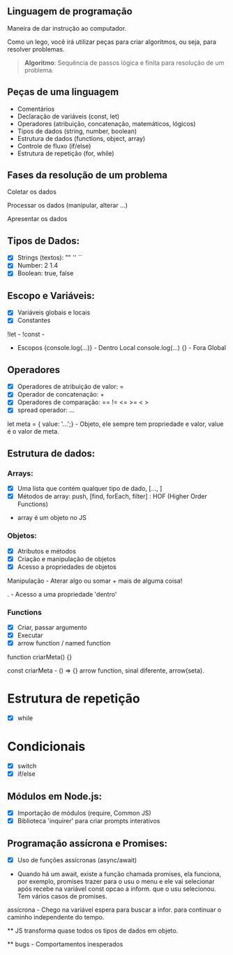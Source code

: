 ## Linguagem de programação

Maneira de dar instrução ao computador.

Como un lego, você irá utilizar peças para criar algoritmos, ou seja, para resolver problemas.

> **Algoritmo**: Sequência de passos lógica e finita para resolução de um problema.

## Peças de uma linguagem

- Comentários
- Declaração de variáveis (const, let)
- Operadores (atribuição, concatenação, matemáticos, lógicos)
- Tipos de dados (string, number, boolean) 
- Estrutura de dados (functions, object, array)
- Controle de fluxo (if/else)
- Estrutura de repetição (for, while)

## Fases da resolução de um problema

Coletar os dados

Processar os dados (manipular, alterar ...)

Apresentar os dados

## Tipos de Dados:

- [x] Strings (textos): "" '' ``
- [x] Number: 2 1.4
- [x] Boolean: true, false

## Escopo e Variáveis:

- [x] Variáveis globais e locais
- [x] Constantes

!let - 
!const -

* Escopos
{console.log(...)} - Dentro Local
console.log(...) {} - Fora Global 

## Operadores

- [x] Operadores de atribuição de valor: =
- [x] Operador de concatenação: +
- [x] Operadores de comparação: == != <= >= < >
- [x] spread operador: ...

let meta = { value: '...';} - Objeto, ele sempre tem propriedade e valor, value é o valor de meta.

## Estrutura de dados:

### Arrays:

- [x] Uma lista que contém qualquer tipo de dado, [..., ]
- [x] Métodos de array: push, [find, forEach, filter] : HOF (Higher Order Functions)

* array é um objeto no JS

### Objetos:

- [x] Atributos e métodos
- [x] Criação e manipulação de objetos
- [x] Acesso a propriedades de objetos

Manipulação - Aterar algo ou somar + mais de alguma coisa! 

. - Acesso a uma propriedade 'dentro'

### Functions

- [x] Criar, passar argumento
- [x] Executar
- [x] arrow function / named function

function criarMeta() {}

const criarMeta - () => {} arrow function, sinal diferente, arrow(seta).

# Estrutura de repetição

- [x] while

# Condicionais

- [x] switch
- [x] if/else

## Módulos em Node.js:

- [x] Importação de módulos (require, Common JS)
- [x] Biblioteca 'inquirer' para criar prompts interativos

## Programação assícrona e Promises:

- [x] Uso de funções assícronas (async/await)

* Quando há um await, existe a função chamada promises, ela funciona, por exemplo, promises trazer para o usu o menu e ele vai selecionar após recebe na variável const opcao a inform. que o usu selecionou. Tem vários casos de promises.

assícrona - Chego na variável espera para buscar a infor. para continuar o caminho independente do tempo.


** JS transforma quase todos os tipos de dados em objeto.

** bugs - Comportamentos inesperados